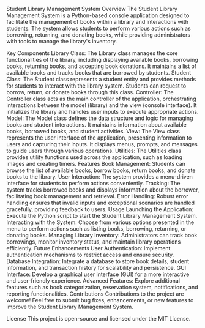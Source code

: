 Student Library Management System
Overview
The Student Library Management System is a Python-based console application designed to facilitate the management of books within a library and interactions with students. The system allows students to perform various actions such as borrowing, returning, and donating books, while providing administrators with tools to manage the library's inventory.

Key Components
Library Class: The Library class manages the core functionalities of the library, including displaying available books, borrowing books, returning books, and accepting book donations. It maintains a list of available books and tracks books that are borrowed by students.
Student Class: The Student class represents a student entity and provides methods for students to interact with the library system. Students can request to borrow, return, or donate books through this class.
Controller: The Controller class acts as the main controller of the application, orchestrating interactions between the model (library) and the view (console interface). It initializes the library and handles user inputs to execute appropriate actions.
Model: The Model class defines the data structure and logic for managing books and student interactions. It maintains information about available books, borrowed books, and student activities.
View: The View class represents the user interface of the application, presenting information to users and capturing their inputs. It displays menus, prompts, and messages to guide users through various operations.
Utilities: The Utilities class provides utility functions used across the application, such as loading images and creating timers.
Features
Book Management: Students can browse the list of available books, borrow books, return books, and donate books to the library.
User Interaction: The system provides a menu-driven interface for students to perform actions conveniently.
Tracking: The system tracks borrowed books and displays information about the borrower, facilitating book management and retrieval.
Error Handling: Robust error handling ensures that invalid inputs and exceptional scenarios are handled gracefully, providing feedback to users.
Usage
Launching the Application: Execute the Python script to start the Student Library Management System.
Interacting with the System: Choose from various options presented in the menu to perform actions such as listing books, borrowing, returning, or donating books.
Managing Library Inventory: Administrators can track book borrowings, monitor inventory status, and maintain library operations efficiently.
Future Enhancements
User Authentication: Implement authentication mechanisms to restrict access and ensure security.
Database Integration: Integrate a database to store book details, student information, and transaction history for scalability and persistence.
GUI Interface: Develop a graphical user interface (GUI) for a more interactive and user-friendly experience.
Advanced Features: Explore additional features such as book categorization, reservation system, notifications, and reporting functionalities.
Contributions
Contributions to the project are welcome! Feel free to submit bug fixes, enhancements, or new features to improve the Student Library Management System.

License
This project is open-source and licensed under the MIT License.
